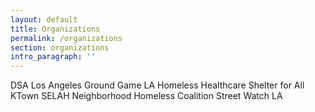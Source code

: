 ```yaml
---
layout: default
title: Organizations
permalink: /organizations
section: organizations
intro_paragraph: ''
---
```

DSA Los Angeles
Ground Game LA
Homeless Healthcare
Shelter for All KTown
SELAH Neighborhood Homeless Coalition
Street Watch LA
